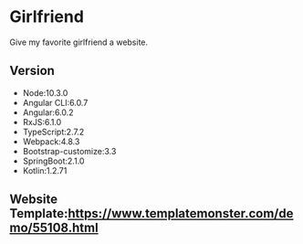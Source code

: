 # Girlfriend 
Give my favorite girlfriend a website.

## Version
  - Node:10.3.0
  - Angular CLI:6.0.7
  - Angular:6.0.2
  - RxJS:6.1.0
  - TypeScript:2.7.2
  - Webpack:4.8.3
  - Bootstrap-customize:3.3
  - SpringBoot:2.1.0
  - Kotlin:1.2.71
  
## Website Template:https://www.templatemonster.com/demo/55108.html